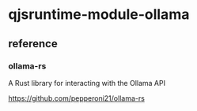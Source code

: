 qjsruntime-module-ollama
===========================

## reference

### ollama-rs

A Rust library for interacting with the Ollama API

https://github.com/pepperoni21/ollama-rs
